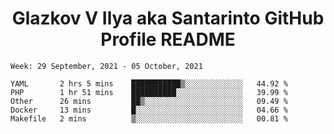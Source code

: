 <h1 align="center">Glazkov V Ilya aka Santarinto GitHub Profile README</h1>

<!--START_SECTION:waka-->
```text
Week: 29 September, 2021 - 05 October, 2021

YAML       2 hrs 5 mins    ███████████▒░░░░░░░░░░░░░   44.92 % 
PHP        1 hr 51 mins    ██████████░░░░░░░░░░░░░░░   39.99 % 
Other      26 mins         ██▒░░░░░░░░░░░░░░░░░░░░░░   09.49 % 
Docker     13 mins         █░░░░░░░░░░░░░░░░░░░░░░░░   04.66 % 
Makefile   2 mins          ▒░░░░░░░░░░░░░░░░░░░░░░░░   00.81 % 
```
<!--END_SECTION:waka-->